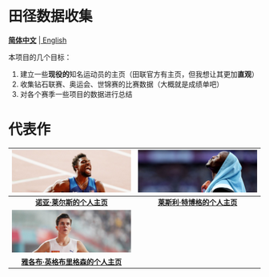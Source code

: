 # 田径数据收集

[**简体中文**](./README.md) |[ English](README-EN.md)

本项目的几个目标：

1. 建立一些**现役的**知名运动员的主页（田联官方有主页，但我想让其更加**直观**）
2. 收集钻石联赛、奥运会、世锦赛的比赛数据（大概就是成绩单吧）
3. 对各个赛季一些项目的数据进行总结

# 代表作
| ![Noah-Lyles](./Athlete/Men/Sprinter/Noah-Lyles/Picture.jpg) | ![Letsile-Tebogo](./Athlete/Men/Sprinter/Letsile-Tebogo/Picture.jpg) |
| :----------------------------------------------------------: | :----------------------------------------------------------: |
| **[诺亚·莱尔斯的个人主页](https://github.com/shadowpeng12/Athletics-Data-Collection/blob/main/Athlete/Men/Sprinter/Noah-Lyles/Profile.md)** | [**莱斯利·特博格的个人主页**](https://github.com/shadowpeng12/Athletics-Data-Collection/blob/main/Athlete/Men/Sprinter/Letsile-Tebogo/Profile.md) |
| ![Jakob-Ingebrigtsen](./Athlete/Men/Middle-Distance/assets/Jakob-Ingebrigtsen.jpg) |                                                              |
|            **[雅各布·英格布里格森的个人主页]()**             |                                                              |


